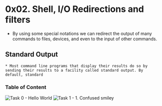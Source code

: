 # 0x02. Shell, I/O Redirections and filters
  * By using some special notations we can redirect the output of many commands to files, devices, and even to the input of other commands.

## Standard Output

    * Most command line programs that display their results do so by sending their results to a facility called standard output. By default, standard

### Table of Content

![Task 0 - Hello World](0-hello_world)
![Task 1 - 1. Confused smiley](1-confused_smiley)
![]()
